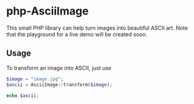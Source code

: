 # php-AsciiImage

This small PHP library can help turn images into beautiful ASCII art. Note that the playground for a live demo will be created soon.

## Usage
To transform an image into ASCII, just use

```php
$image = "image.jpg";
$ascii = AsciiImage::transform($image);

echo $ascii;
```
